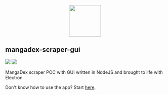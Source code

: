 <div style="text-align:center;"><img src="https://i.postimg.cc/W4dDbdn2/icon.png" height=100px></div>
<h2> mangadex-scraper-gui</h2>
<a href="https://paypal.me/hernikplays"><img src="https://img.shields.io/badge/Donate-%241-blue"></a> <img src="https://img.shields.io/github/license/hernikplays/mangadex-scraper-gui">

MangaDex scraper POC with GUI written in NodeJS and brought to life with Electron

Don't know how to use the app? Start [here](https://github.com/hernikplays/mangadex-scraper-gui/wiki/Using-the-app).
